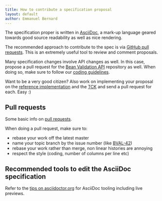 ```yaml
---
title: How to contribute a specification proposal
layout: default
author: Emmanuel Bernard
---
```


The specification proper is written in [AsciiDoc](http://www.methods.co.nz/asciidoc/), a mark-up language geared towards good source readability as well as nice rendering.

The recommended approach to contribute to the spec is via
[GitHub pull requests](http://help.github.com/send-pull-requests/).
This is an extremely useful tool to review and comment proposals.

Many specification changes involve API changes as well. In this case, propose a pull
request for the [Bean Validation API](https://github.com/beanvalidation/beanvalidation-api)
repository as well. When doing so, make sure to follow our [coding guidelines](/contribute/coding).

Want to be a very good citizen? Also work on implementing your proposal on the
[reference implementation](https://github.com/hibernate/hibernate-validator) and the
[TCK](https://github.com/beanvalidation/beanvalidation-tck) and send a pull request for each. Easy :)

## Pull requests

Some basic info on [pull requests](http://help.github.com/send-pull-requests/).

When doing a pull request, make sure to:

* rebase your work off the latest master
* name your topic branch by the issue number
  (like [BVAL-42](https://hibernate.atlassian.net/browse/BVAL-42))
* rebase your work rather than merge, non linear histories are annoying
* respect the style (coding, number of columns per line etc)

## Recommended tools to edit the AsciiDoc specification

Refer to the [tips on asciidoctor.org](http://asciidoctor.org/docs/editing-asciidoc-with-live-preview/) for AsciiDoc tooling including live previews.
